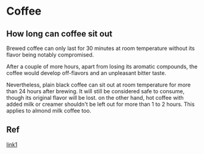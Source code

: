 # Coffee

## How long can coffee sit out

Brewed coffee can only last for 30 minutes at room temperature without its flavor being notably compromised.

After a couple of more hours, apart from losing its aromatic compounds, the coffee would develop off-flavors and an unpleasant bitter taste.

Nevertheless, plain black coffee can sit out at room temperature for more than 24 hours after brewing. It will still be considered safe to consume, though its original flavor will be lost. on the other hand, hot coffee with added milk or creamer shouldn't be left out for more than 1 to 2 hours. This applies to almond milk coffee too.

## Ref

[link1](https://wokelark.com/how-long-can-coffee-sit-out/#:~:text=Nevertheless%2C%20plain%20black%20coffee%20can,than%201%20to%202%20hours.)
